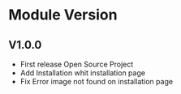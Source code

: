# Module Version

## V1.0.0
* First release Open Source Project
* Add Installation whit installation page
* Fix Error image not found on installation page 
